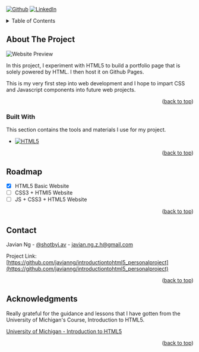 <!-- Improved compatibility of back to top link: See: https://github.com/othneildrew/Best-README-Template/pull/73 -->
<a name="readme-top"></a>
<!--
*** Thanks for checking out the Best-README-Template. If you have a suggestion
*** that would make this better, please fork the repo and create a pull request
*** or simply open an issue with the tag "enhancement".
*** Don't forget to give the project a star!
*** Thanks again! Now go create something AMAZING! :D
-->



<!-- PROJECT SHIELDS -->
<!--
*** I'm using markdown "reference style" links for readability.
*** Reference links are enclosed in brackets [ ] instead of parentheses ( ).
*** See the bottom of this document for the declaration of the reference variables
*** for contributors-url, forks-url, etc. This is an optional, concise syntax you may use.
*** https://www.markdownguide.org/basic-syntax/#reference-style-links
-->
[![Github][Github-shield]][Github-url]
[![LinkedIn][linkedin-shield]][linkedin-url]



<!-- TABLE OF CONTENTS -->
<details>
  <summary>Table of Contents</summary>
  <ol>
    <li>
      <a href="#about-the-project">About The Project</a>
      <ul>
        <li><a href="#built-with">Built With</a></li>
      </ul>
    </li>
    <li><a href="#contact">Contact</a></li>
    <li><a href="#acknowledgments">Acknowledgments</a></li>
  </ol>
</details>



<!-- ABOUT THE PROJECT -->
## About The Project

![Website Preview](https://github.com/javianng/introductiontohtml5_personalproject/blob/08f2f22dce5fee22b7ef7f2a07ae7cf0a9d5f583/HTML5%20Website%20Preview.png)

In this project, I experiment with HTML5 to build a portfolio page that is solely powered by HTML.
I then host it on Github Pages.

This is my very first step into web development and I hope to impart CSS and Javascript components into future web projects.

<p align="right">(<a href="#readme-top">back to top</a>)</p>



### Built With

This section contains the tools and materials I use for my project. 

* [![HTML5][HTML5-shield]][HTML5-url]

<p align="right">(<a href="#readme-top">back to top</a>)</p>



<!-- ROADMAP -->
## Roadmap

- [x] HTML5 Basic Website
- [ ] CSS3 + HTMl5 Website
- [ ] JS + CSS3 + HTML5 Website

<p align="right">(<a href="#readme-top">back to top</a>)</p>



<!-- CONTACT -->
## Contact

Javian Ng - [@shotbyj.av](https://www.instagram.com/shotbyj.ave) - javian.ng.z.h@gmail.com

Project Link: [https://github.com/javianng/introductiontohtml5_personalproject](https://github.com/javianng/introductiontohtml5_personalproject)

<p align="right">(<a href="#readme-top">back to top</a>)</p>



<!-- ACKNOWLEDGMENTS -->
## Acknowledgments

Really grateful for the guidance and lessons that I have gotten from the University of Michigan's Course, Introduction to HTML5.

[University of Michigan - Introduction to HTML5](https://www.coursera.org/learn/html?specialization=web-design)

<p align="right">(<a href="#readme-top">back to top</a>)</p>



<!-- MARKDOWN LINKS & IMAGES -->
<!-- https://www.markdownguide.org/basic-syntax/#reference-style-links -->
[GitHub-shield]: https://img.shields.io/badge/-GitHub-lightgrey?style=for-the-badge&logo=github&colorB=555
[Github-url]: https://github.com/javianng/introductiontohtml5_personalproject

[HTML5-shield]: https://img.shields.io/badge/-HTML5-black?style=for-the-badge&logo=html5&color=E34F26&logoColor=white
[HTML5-url]: https://

[linkedin-shield]: https://img.shields.io/badge/-LinkedIn-black?style=for-the-badge&logo=linkedin&colorB=555
[linkedin-url]: https://linkedin.com/in/javianngzh/



